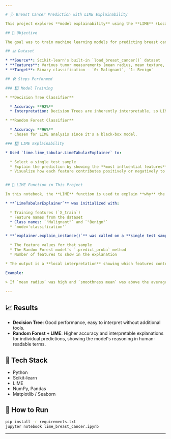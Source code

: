```yaml
---

# 🩺 Breast Cancer Prediction with LIME Explainability

This project explores **model explainability** using the **LIME** (Local Interpretable Model-Agnostic Explanations) technique on the **Breast Cancer dataset** from scikit-learn.

## 📌 Objective

The goal was to train machine learning models for predicting breast cancer diagnosis (benign or malignant) and then apply LIME to understand **how individual predictions are made**.

## 📊 Dataset

* **Source**: Scikit-learn's built-in `load_breast_cancer()` dataset
* **Features**: Various tumor measurements (mean radius, mean texture, etc.)
* **Target**: Binary classification – `0: Malignant`, `1: Benign`

## 🛠 Steps Performed

### 1️⃣ Model Training

* **Decision Tree Classifier**

  * Accuracy: **92%**
  * Interpretation: Decision Trees are inherently interpretable, so LIME was not necessary here.

* **Random Forest Classifier**

  * Accuracy: **96%**
  * Chosen for LIME analysis since it's a black-box model.

### 2️⃣ LIME Explainability

* Used `lime.lime_tabular.LimeTabularExplainer` to:

  * Select a single test sample
  * Explain the prediction by showing the **most influential features**
  * Visualize how each feature contributes positively or negatively to the prediction


## 🧩 LIME Function in This Project

In this notebook, the **LIME** function is used to explain **why** the Random Forest model predicted a specific label for a given breast cancer sample.

* **`LimeTabularExplainer`** was initialized with:

  * Training features (`X_train`)
  * Feature names from the dataset
  * Class names: `"Malignant"` and `"Benign"`
  * `mode='classification'`

* **`explainer.explain_instance()`** was called on a **single test sample**, passing:

  * The feature values for that sample
  * The Random Forest model’s `.predict_proba` method
  * Number of features to show in the explanation

* The output is a **local interpretation** showing which features contributed most to the model’s prediction and whether they pushed toward `"Malignant"` or `"Benign"`.

Example:

> If `mean radius` was high and `smoothness mean` was above the average, LIME might show both as strong positive contributors to predicting `"Malignant"`.

---
```


## 📈 Results

* **Decision Tree**: Good performance, easy to interpret without additional tools.
* **Random Forest + LIME**: Higher accuracy and interpretable explanations for individual predictions, showing the model's reasoning in human-readable terms.

## 🚀 Tech Stack

* Python
* Scikit-learn
* LIME
* NumPy, Pandas
* Matplotlib / Seaborn

## 📂 How to Run

```bash
pip install -r requirements.txt
jupyter notebook lime_breast_cancer.ipynb
```

---
